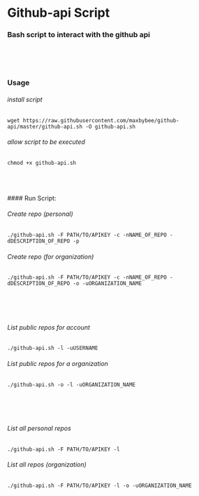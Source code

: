 # Github-api Script
### Bash script to interact with the github api

<br>
<br>
<br>

### Usage

###### install script

`wget https://raw.githubusercontent.com/maxbybee/github-api/master/github-api.sh -O github-api.sh`

###### allow script to be executed

`chmod +x github-api.sh`

<br>
<br>
<br>
#### Run Script:



###### Create repo (personal)
`./github-api.sh -F PATH/TO/APIKEY -c -nNAME_OF_REPO -dDESCRIPTION_OF_REPO -p`

###### Create repo (for organization)
`./github-api.sh -F PATH/TO/APIKEY -c -nNAME_OF_REPO -dDESCRIPTION_OF_REPO -o -uORGANIZATION_NAME`

<br>
<br>
<br>

###### List public repos for account
`./github-api.sh -l -uUSERNAME`

###### List public repos for a organization
`./github-api.sh -o -l -uORGANIZATION_NAME`

<br>
<br>
<br>


###### List all personal repos
`./github-api.sh -F PATH/TO/APIKEY -l`

###### List all repos (organization)
`./github-api.sh -F PATH/TO/APIKEY -l -o -uORGANIZATION_NAME`



